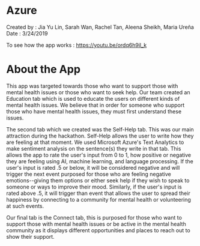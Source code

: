 # Azure
Created by : Jia Yu Lin, Sarah Wan, Rachel Tan, Aleena Sheikh, Maria Ureña
Date : 3/24/2019

To see how the app works : https://youtu.be/ordq6h9il_k

# About the App
This app was targeted towards those who want to support those with mental health issues or those who want to seek help.
Our team created an Education tab which is used to educate the users on different kinds of mental health issues. We believe that in order for someone who support those who have mental health issues, they must first understand these issues.

The second tab which we created was the Self-Help tab. This was our main attraction during the hackathon. Self-Help allows the user to write how they are feeling at that moment. We used Microsoft Azure's Text Analytics to make sentiment analysis on the sentence(s) they write in that tab. This allows the app to rate the user's input from 0 to 1, how positive or negative they are feeling using AI, machine learning, and language processing. If the user's input is rated .5 or below, it will be considered negative and will trigger the next event purposed for those who are feeling negative emotions--giving them options or either seek help if they wish to speak to someone or ways to improve their mood. Similarly, if the user's input is rated above .5, it will trigger than event that allows the user to spread their happiness by connecting to a community for mental health or volunteering at such events.

Our final tab is the Connect tab, this is purposed for those who want to support those with mental health issues or be active in the mental health community as it displays different opportunities and places to reach out to show their support.


